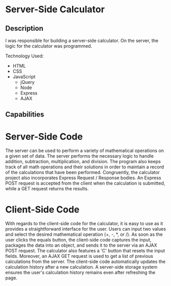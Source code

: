 # Server-Side Calculator 

## Description
I was responsible for building a server-side calculator. On the server, the logic for the calculator was programmed. 

Technology Used:
- HTML
- CSS
- JavaScript
    - jQuery
    - Node
    - Express
    - AJAX

## Capabilities  
# Server-Side Code
The server can be used to perform a variety of mathematical operations on a given set of data. The server performs the necessary logic to handle addition, subtraction, multiplication, and division. The program also keeps track of all math operations and their solutions in order to maintain a record of the calculations that have been performed. Congruently, the calculator project also incorporates Express Request / Response bodies. An Express POST request is accepted from the client when the calculation is submitted, while a GET request returns the results.

# Client-Side Code
With regards to the client-side code for the calculator, it is easy to use as it provides a straightforward interface for the user. Users can input two values and select the desired mathematical operation (+, -, *, or /). As soon as the user clicks the equals button, the client-side code captures the input, packages the data into an object, and sends it to the server via an AJAX POST request. The calculator also features a 'C' button that resets the input fields. Moreover, an AJAX GET request is used to get a list of previous calculations from the server. The client-side code automatically updates the calculation history after a new calculation. A server-side storage system ensures the user's calculation history remains even after refreshing the page. 

